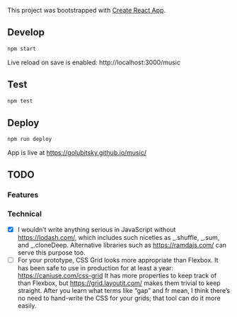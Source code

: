 This project was bootstrapped with [Create React App](https://github.com/facebook/create-react-app).

## Develop

```sh
npm start
```

Live reload on save is enabled: http://localhost:3000/music

## Test

```sh
npm test
```

## Deploy

```sh
npm run deploy
```

App is live at https://golubitsky.github.io/music/

## TODO

### Features

### Technical

- [x] I wouldn’t write anything serious in JavaScript without https://lodash.com/, which includes such niceties as _.shuffle, _.sum, and \_.cloneDeep. Alternative libraries such as https://ramdajs.com/ can serve this purpose too.
- [ ] For your prototype, CSS Grid looks more appropriate than Flexbox. It has been safe to use in production for at least a year: https://caniuse.com/css-grid It has more properties to keep track of than Flexbox, but https://grid.layoutit.com/ makes them trivial to keep straight. After you learn what terms like “gap” and fr mean, I think there’s no need to hand-write the CSS for your grids; that tool can do it more easily.
